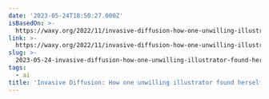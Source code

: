 ```yaml
---
date: '2023-05-24T18:50:27.000Z'
isBasedOn: >-
  https://waxy.org/2022/11/invasive-diffusion-how-one-unwilling-illustrator-found-herself-turned-into-an-ai-model/
link: >-
  https://waxy.org/2022/11/invasive-diffusion-how-one-unwilling-illustrator-found-herself-turned-into-an-ai-model/
slug: >-
  2023-05-24-invasive-diffusion-how-one-unwilling-illustrator-found-herself-turned-into
tags:
  - ai
title: 'Invasive Diffusion: How one unwilling illustrator found herself turned into'
---
```


